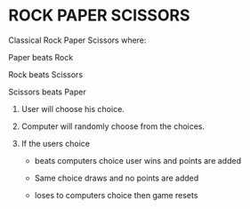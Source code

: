 # ROCK PAPER SCISSORS


Classical Rock Paper Scissors where:

Paper beats Rock

Rock beats Scissors

Scissors beats Paper


1. User will choose his choice.

2. Computer will randomly choose from the choices.

3. If the users choice

    -  beats computers choice user wins and points are added

    - Same choice draws and no points are added

    -  loses to computers choice then game resets
